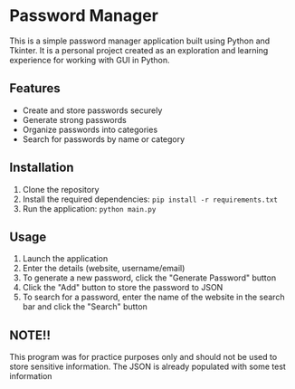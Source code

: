# Password Manager

This is a simple password manager application built using Python and Tkinter. It is a personal project created as an exploration and learning experience for working with GUI in Python.

## Features

- Create and store passwords securely
- Generate strong passwords
- Organize passwords into categories
- Search for passwords by name or category

## Installation

1. Clone the repository
2. Install the required dependencies: `pip install -r requirements.txt`
3. Run the application: `python main.py`

## Usage

1. Launch the application
2. Enter the details (website, username/email)
3. To generate a new password, click the "Generate Password" button
4. Click the "Add" button to store the password to JSON
5. To search for a password, enter the name of the website in the search bar and click the "Search" button

## NOTE!! 

This program was for practice purposes only and should not be used to store sensitive information. The JSON is already populated with some test information
